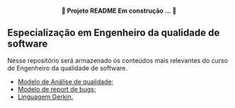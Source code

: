 <h4 align="center">
 🚧 Projeto README Em construção ... 🚧</h4>
 
## Especialização em Engenheiro da qualidade de software

<p> Nesse repositório será armazenado os conteúdos mais relevantes do curso de Engenheiro da qualidade de software.</p>

* <a href="https://github.com/sarahdfweb/especializacao_testes_software/blob/main/Bug%20Report%20-%20Modelo%20Preenchido%20(1).docx">Modelo de Análise de qualidade;</a>
* <a href="https://github.com/sarahdfweb/especializacao_testes_software/blob/main/Bug%20Report%20-%20Modelo%20Preenchido%20(1).docx">Modelo de report de bugs;</a>
* <a href="https://github.com/sarahdfweb/especializacao_testes_software/tree/main/Gherkin">Linguagem Gerkin.</a>


